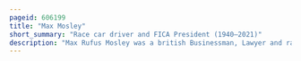 ```yaml
---
pageid: 606199
title: "Max Mosley"
short_summary: "Race car driver and FICA President (1940–2021)"
description: "Max Rufus Mosley was a british Businessman, Lawyer and racing Driver. He served as President of the Fdration international de l'automobile the governing Body for Formula one."
---
```

